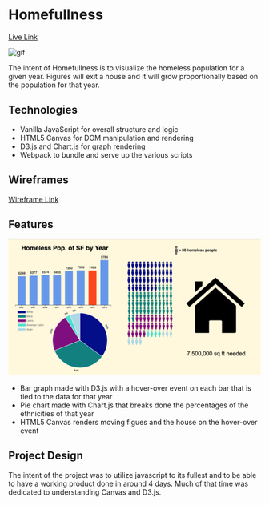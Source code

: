 # Homefullness

[Live Link](https://crgee1.github.io/Homefullness/)

![gif](https://media.giphy.com/media/duKwX94oohcerw7775/giphy.gif)

The intent of Homefullness is to visualize the homeless population for a given year. Figures will exit a house and it will grow proportionally based on the population for that year.

## Technologies

* Vanilla JavaScript for overall structure and logic
* HTML5 Canvas for DOM manipulation and rendering
* D3.js and Chart.js for graph rendering
* Webpack to bundle and serve up the various scripts

## Wireframes

[Wireframe Link](https://xd.adobe.com/view/3416aa7e-9ce0-4a51-74c2-a0bb1ac39f1f-4227/?hints=off)

## Features

![pic](https://github.com/crgee1/Homefullness/blob/master/assets/images/screenCapture1.png)

* Bar graph made with D3.js with a hover-over event on each bar that is tied to the data for that year
* Pie chart made with Chart.js that breaks done the percentages of the ethnicities of that year
* HTML5 Canvas renders moving figues and the house on the hover-over event

## Project Design

The intent of the project was to utilize javascript to its fullest and to be able to have a working product done in around 4 days. Much of that time was dedicated to understanding Canvas and D3.js.
